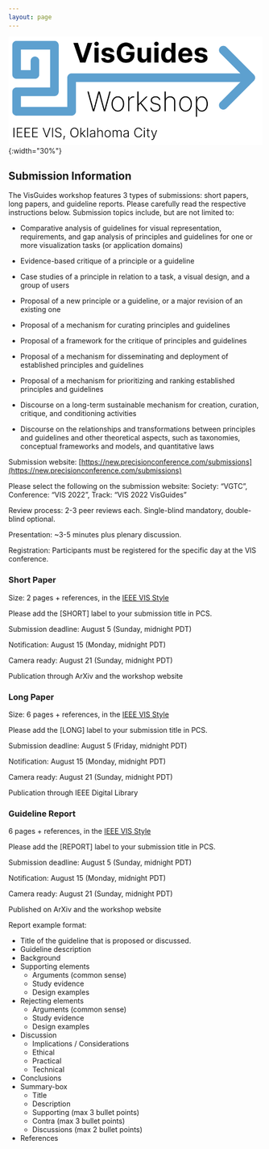 ```yaml
---
layout: page
---
```

![VisGuides](/2022_visguides-workshop-logo.png){:width="30%"}

## Submission Information

The VisGuides workshop features 3 types of submissions: short papers, long papers, and guideline reports. Please carefully read the respective instructions below. Submission topics include, but are not limited to:

- Comparative analysis of guidelines for visual representation, requirements, and gap analysis of principles and guidelines for one or more visualization tasks (or application domains)

- Evidence-based critique of a principle or a guideline

- Case studies of a principle in relation to a task, a visual design, and a group of users

- Proposal of a new principle or a guideline, or a major revision of an existing one

- Proposal of a mechanism for curating principles and guidelines

- Proposal of a framework for the critique of principles and guidelines

- Proposal of a mechanism for disseminating and deployment of established principles and guidelines

- Proposal of a mechanism for prioritizing and ranking established principles and guidelines

- Discourse on a long-term sustainable mechanism for creation, curation, critique, and conditioning activities

- Discourse on the relationships and transformations between principles and guidelines and other theoretical aspects, such as taxonomies, conceptual frameworks and models, and quantitative laws

Submission website: [https://new.precisionconference.com/submissions](https://new.precisionconference.com/submissions)

Please select the following on the submission website: Society: “VGTC”, Conference: “VIS 2022”, Track: “VIS 2022 VisGuides” 

Review process: 2-3 peer reviews each. Single-blind mandatory, double-blind optional.

Presentation: ~3-5 minutes plus plenary discussion.

Registration: Participants must be registered for the specific day at the VIS conference.


### Short Paper

Size: 2 pages + references, in the [IEEE VIS Style](https://tc.computer.org/vgtc/publications/journal/)

Please add the [SHORT] label to your submission title in PCS.

Submission deadline: August 5 (Sunday, midnight PDT)

Notification: August 15 (Monday, midnight PDT)

Camera ready: August 21 (Sunday, midnight PDT) 

Publication through ArXiv and the workshop website


### Long Paper

Size: 6 pages + references, in the [IEEE VIS Style](https://tc.computer.org/vgtc/publications/journal/) 

Please add the [LONG] label to your submission title in PCS.

Submission deadline: August 5 (Friday, midnight PDT)

Notification: August 15 (Monday, midnight PDT)

Camera ready: August 21 (Sunday, midnight PDT)

Publication through IEEE Digital Library


### Guideline Report

6 pages + references, in the [IEEE VIS Style](https://tc.computer.org/vgtc/publications/journal/) 

Please add the [REPORT] label to your submission title in PCS.

Submission deadline: August 5 (Sunday, midnight PDT)

Notification: August 15 (Monday, midnight PDT)

Camera ready: August 21 (Sunday, midnight PDT)

Published on ArXiv and the workshop website

Report example format: 
- Title of the guideline that is proposed or discussed.
- Guideline description
- Background
- Supporting elements
    - Arguments (common sense)
    - Study evidence
    - Design examples
- Rejecting elements
    - Arguments (common sense)
    - Study evidence
    - Design examples
- Discussion
    - Implications / Considerations
    - Ethical
    - Practical
    - Technical
- Conclusions
- Summary-box
    - Title
    - Description
    - Supporting (max 3 bullet points)
    - Contra (max 3 bullet points)
    - Discussions (max 2 bullet points)
- References

